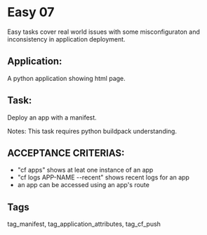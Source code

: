 # Easy 07
Easy tasks cover real world issues with some misconfiguraton 
and inconsistency in application deployment.

## Application:
A python application showing html page. 

## Task:
Deploy an app with a manifest.

Notes: This task requires python buildpack understanding.

## ACCEPTANCE CRITERIAS:
- "cf apps" shows at leat one instance of an app
- "cf logs APP-NAME --recent" shows recent logs for an app
- an app can be accessed using an app's route

## Tags
tag_manifest, tag_application_attributes, tag_cf_push



